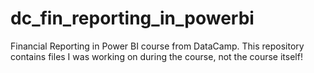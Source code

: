 # dc_fin_reporting_in_powerbi
Financial Reporting in Power BI course from DataCamp. This repository contains files I was working on during the course, not the course itself!
